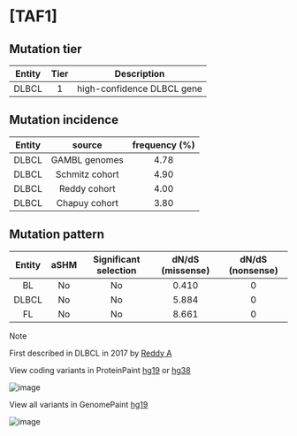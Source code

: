 # [TAF1]

## Mutation tier

|Entity|Tier|Description               |
|:------:|:----:|--------------------------|
|DLBCL |1   |high-confidence DLBCL gene|
## Mutation incidence

|Entity|source        |frequency (%)|
|:------:|:--------------:|:-------------:|
|DLBCL |GAMBL genomes |4.78         |
|DLBCL |Schmitz cohort|4.90         |
|DLBCL |Reddy cohort  |4.00         |
|DLBCL |Chapuy cohort |3.80         |

## Mutation pattern

|Entity|aSHM|Significant selection|dN/dS (missense)|dN/dS (nonsense)|
|:------:|:----:|:---------------------:|:----------------:|:----------------:|
|BL    |No  |No                   |0.410           |0               |
|DLBCL |No  |No                   |5.884           |0               |
|FL    |No  |No                   |8.661           |0               |


> [!NOTE]
> First described in DLBCL in 2017 by [Reddy A](https://pubmed.ncbi.nlm.nih.gov/28985567)

View coding variants in ProteinPaint [hg19](https://www.bcgsc.ca/downloads/morinlab/GAMBL/test/genes/TAF1_protein.html)  or [hg38](https://www.bcgsc.ca/downloads/morinlab/GAMBL/test/genes/TAF1_protein_hg38.html)

![image](../../images/proteinpaint/TAF1_NM_004606.svg)

View all variants in GenomePaint [hg19](https://www.bcgsc.ca/downloads/morinlab/GAMBL/test/genes/TAF1.html)

![image](../../images/proteinpaint/TAF1.svg)
